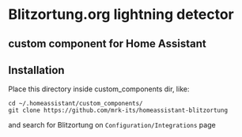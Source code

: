 # Blitzortung.org lightning detector
## custom component for Home Assistant

## Installation

Place this directory inside custom_components dir, like:
```
cd ~/.homeassistant/custom_components/
git clone https://github.com/mrk-its/homeassistant-blitzortung
```

and search for Blitzortung on `Configuration/Integrations` page
